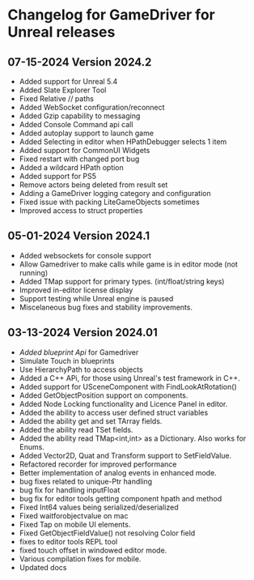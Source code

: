 # Changelog for GameDriver for Unreal releases

## 07-15-2024 Version 2024.2
- Added support for Unreal 5.4
- Added Slate Explorer Tool
- Fixed Relative // paths
- Added WebSocket configuration/reconnect
- Added Gzip capability to messaging
- Added Console Command api call
- Added autoplay support to launch game
- Added Selecting in editor when HPathDebugger selects 1 item
- Added support for CommonUI Widgets
- Fixed restart with changed port bug
- Added a wildcard HPath option
- Added support for PS5
- Remove actors being deleted from result set
- Adding a GameDriver logging category and configuration
- Fixed issue with packing LiteGameObjects sometimes
- Improved access to struct properties
## 05-01-2024 Version 2024.1
- Added websockets for console support
- Allow Gamedriver to make calls while game is in editor mode (not running)
- Added TMap support for primary types. (int/float/string keys)   
- Improved in-editor license display
- Support testing while Unreal engine is paused
- Miscelaneous bug fixes and stability improvements. 
## 03-13-2024 Version 2024.01
- *Added blueprint Api* for Gamedriver 
 - Simulate Touch in blueprints
 - Use HierarchyPath to access objects
- Added a C++ APi, for those using Unreal's test framework in C++.
- Added support for USceneComponent with FindLookAtRotation()
- Added GetObjectPosition support on components. 
- Added Node Locking functionality and Licence Panel in editor.
- Added the ability to access user defined struct variables
- Added the ability get and set TArray fields.
- Added the ability read TSet fields. 
- Added the ability read TMap<int,int> as a Dictionary. Also works for Enums. 
- Added Vector2D, Quat and Transform support to SetFieldValue. 
- Refactored recorder for improved performance
- Better implementation of analog events in enhanced mode. 
- bug fixes related to unique-Ptr handling
- bug fix for handling inputFloat
- bug fix for editor tools getting component hpath and method
- Fixed Int64 values being serialized/deserialized 
- Fixed waitforobjectvalue on mac
- Fixed Tap on mobile UI elements.
- Fixed GetObjectFieldValue() not resolving Color field
- fixes to editor tools REPL tool
- fixed touch offset in windowed editor mode.
- Various compilation fixes for mobile. 
- Updated docs
